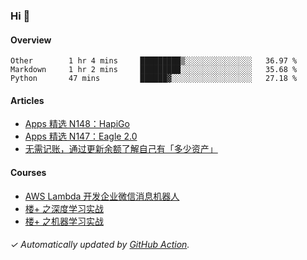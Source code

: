 ### Hi 👋

#### Overview

<!--START_SECTION:waka-->
```text
Other        1 hr 4 mins     █████████▒░░░░░░░░░░░░░░░   36.97 % 
Markdown     1 hr 2 mins     █████████░░░░░░░░░░░░░░░░   35.68 % 
Python       47 mins         ██████▓░░░░░░░░░░░░░░░░░░   27.18 % 
```
<!--END_SECTION:waka-->

#### Articles

<!-- BLOG:START -->
- [Apps 精选 N148：HapiGo](http://huhuhang.com/post/product-hunt/product-hunt-n148)
- [Apps 精选 N147：Eagle 2.0](http://huhuhang.com/post/product-hunt/product-hunt-n147)
- [无需记账，通过更新余额了解自己有「多少资产」](http://huhuhang.com/post/sspai/64506)
<!-- BLOG:END -->

#### Courses

<!-- SYL:START -->
- [AWS Lambda 开发企业微信消息机器人](https://lanqiao.cn/courses/2868)
- [楼+ 之深度学习实战](https://lanqiao.cn/courses/2617)
- [楼+ 之机器学习实战](https://lanqiao.cn/courses/2616)
<!-- SYL:END -->

###### ✓ Automatically updated by [GitHub Action](https://github.com/huhuhang/huhuhang/actions).
